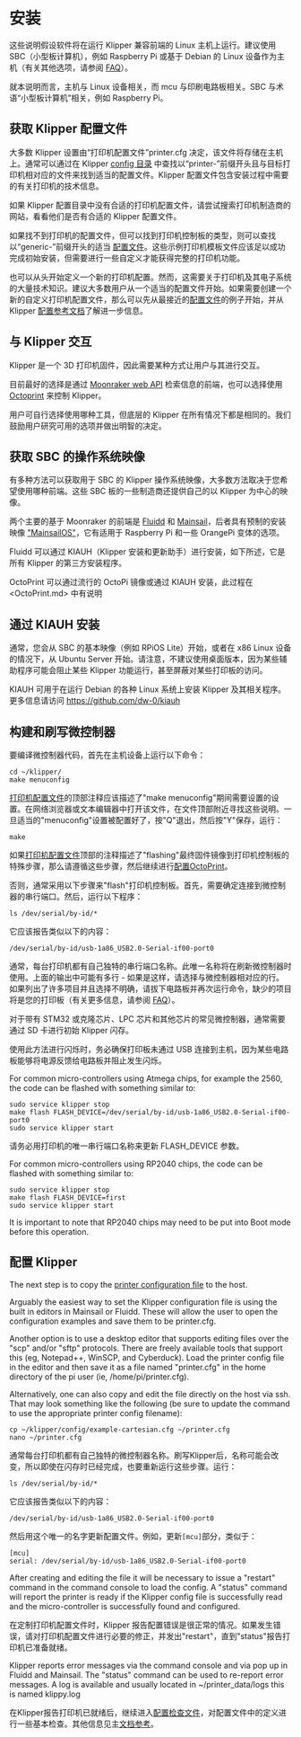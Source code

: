 # 安装

这些说明假设软件将在运行 Klipper 兼容前端的 Linux 主机上运行。建议使用 SBC（小型板计算机），例如 Raspberry Pi 或基于 Debian 的 Linux 设备作为主机（有关其他选项，请参阅 [FAQ](FAQ.md#can-i-run-klipper-on-something-other-than-a-raspberry-pi-3)）。

就本说明而言，主机与 Linux 设备相关，而 mcu 与印刷电路板相关。SBC 与术语“小型板计算机”相关，例如 Raspberry Pi。

## 获取 Klipper 配置文件

大多数 Klipper 设置由“打印机配置文件”printer.cfg 决定，该文件将存储在主机上。通常可以通过在 Klipper [config 目录](../config/) 中查找以“printer-”前缀开头且与目标打印机相对应的文件来找到适当的配置文件。Klipper 配置文件包含安装过程中需要的有关打印机的技术信息。

如果 Klipper 配置目录中没有合适的打印机配置文件，请尝试搜索打印机制造商的网站，看看他们是否有合适的 Klipper 配置文件。

如果找不到打印机的配置文件，但可以找到打印机控制板的类型，则可以查找以“generic-”前缀开头的适当 [配置文件](../config/)。这些示例打印机模板文件应该足以成功完成初始安装，但需要进行一些自定义才能获得完整的打印机功能。

也可以从头开始定义一个新的打印机配置。然而，这需要关于打印机及其电子系统的大量技术知识。建议大多数用户从一个适当的配置文件开始。如果需要创建一个新的自定义打印机配置文件，那么可以先从最接近的[配置文件](../config/)的例子开始，并从 Klipper [配置参考文档](Config_Reference.md)了解进一步信息。

## 与 Klipper 交互

Klipper 是一个 3D 打印机固件，因此需要某种方式让用户与其进行交互。

目前最好的选择是通过 [Moonraker web API](https://moonraker.readthedocs.io/) 检索信息的前端，也可以选择使用 [Octoprint](https://octoprint.org/) 来控制 Klipper。

用户可自行选择使用哪种工具，但底层的 Klipper 在所有情况下都是相同的。我们鼓励用户研究可用的选项并做出明智的决定。

## 获取 SBC 的操作系统映像

有多种方法可以获取用于 SBC 的 Klipper 操作系统映像，大多数方法取决于您希望使用哪种前端。这些 SBC 板的一些制造商还提供自己的以 Klipper 为中心的映像。

两个主要的基于 Moonraker 的前端是 [Fluidd](https://docs.fluidd.xyz/) 和 [Mainsail](https://docs.mainsail.xyz/)，后者具有预制的安装映像 ["MainsailOS"](http://docs.mainsailOS.xyz)，它有适用于 Raspberry Pi 和一些 OrangePi 变体的选项。

Fluidd 可以通过 KIAUH（Klipper 安装和更新助手）进行安装，如下所述，它是所有 Klipper 的第三方安装程序。

OctoPrint 可以通过流行的 OctoPi 镜像或通过 KIAUH 安装，此过程在 <OctoPrint.md> 中有说明

## 通过 KIAUH 安装

通常，您会从 SBC 的基本映像（例如 RPiOS Lite）开始，或者在 x86 Linux 设备的情况下，从 Ubuntu Server 开始。请注意，不建议使用桌面版本，因为某些辅助程序可能会阻止某些 Klipper 功能运行，甚至屏蔽对某些打印板的访问。

KIAUH 可用于在运行 Debian 的各种 Linux 系统上安装 Klipper 及其相关程序。更多信息请访问 https://github.com/dw-0/kiauh

## 构建和刷写微控制器

要编译微控制器代码，首先在主机设备上运行以下命令：

```
cd ~/klipper/
make menuconfig
```

[打印机配置文件](#obtain-a-klipper-configuration-file)的顶部注释应该描述了"make menuconfig"期间需要设置的设置。在网络浏览器或文本编辑器中打开该文件，在文件顶部附近寻找这些说明。一旦适当的"menuconfig"设置被配置好了，按"Q"退出，然后按"Y"保存，运行：

```
make
```

如果[打印机配置文件](#obtain-a-klipper-configuration-file)顶部的注释描述了"flashing"最终固件镜像到打印机控制板的特殊步骤，那么请遵循这些步骤，然后继续进行[配置OctoPrint](#configuring-octoprint-to-use-klipper)。

否则，通常采用以下步骤来"flash"打印机控制板。首先，需要确定连接到微控制器的串行端口。然后，运行以下程序：

```
ls /dev/serial/by-id/*
```

它应该报告类似以下的内容：

```
/dev/serial/by-id/usb-1a86_USB2.0-Serial-if00-port0
```

通常，每台打印机都有自己独特的串行端口名称。此唯一名称将在刷新微控制器时使用。上面的输出中可能有多行 - 如果是这样，请选择与微控制器相对应的行。如果列出了许多项目并且选择不明确，请拔下电路板并再次运行命令，缺少的项目将是您的打印板（有关更多信息，请参阅 [FAQ](FAQ.md#wheres-my-serial-port)）。

对于带有 STM32 或克隆芯片、LPC 芯片和其他芯片的常见微控制器，通常需要通过 SD 卡进行初始 Klipper 闪存。

使用此方法进行闪烁时，务必确保打印板未通过 USB 连接到主机，因为某些电路板能够将电源反馈给电路板并阻止发生闪烁。

For common micro-controllers using Atmega chips, for example the 2560, the code can be flashed with something similar to:

```
sudo service klipper stop
make flash FLASH_DEVICE=/dev/serial/by-id/usb-1a86_USB2.0-Serial-if00-port0
sudo service klipper start
```

请务必用打印机的唯一串行端口名称来更新 FLASH_DEVICE 参数。

For common micro-controllers using RP2040 chips, the code can be flashed with something similar to:

```
sudo service klipper stop
make flash FLASH_DEVICE=first
sudo service klipper start
```

It is important to note that RP2040 chips may need to be put into Boot mode before this operation.

## 配置 Klipper

The next step is to copy the [printer configuration file](#obtain-a-klipper-configuration-file) to the host.

Arguably the easiest way to set the Klipper configuration file is using the built in editors in Mainsail or Fluidd. These will allow the user to open the configuration examples and save them to be printer.cfg.

Another option is to use a desktop editor that supports editing files over the "scp" and/or "sftp" protocols. There are freely available tools that support this (eg, Notepad++, WinSCP, and Cyberduck). Load the printer config file in the editor and then save it as a file named "printer.cfg" in the home directory of the pi user (ie, /home/pi/printer.cfg).

Alternatively, one can also copy and edit the file directly on the host via ssh. That may look something like the following (be sure to update the command to use the appropriate printer config filename):

```
cp ~/klipper/config/example-cartesian.cfg ~/printer.cfg
nano ~/printer.cfg
```

通常每台打印机都有自己独特的微控制器名称。刷写Klipper后，名称可能会改变，所以即使在闪存时已经完成，也要重新运行这些步骤。运行：

```
ls /dev/serial/by-id/*
```

它应该报告类似以下的内容：

```
/dev/serial/by-id/usb-1a86_USB2.0-Serial-if00-port0
```

然后用这个唯一的名字更新配置文件。例如，更新`[mcu]`部分，类似于：

```
[mcu]
serial: /dev/serial/by-id/usb-1a86_USB2.0-Serial-if00-port0
```

After creating and editing the file it will be necessary to issue a "restart" command in the command console to load the config. A "status" command will report the printer is ready if the Klipper config file is successfully read and the micro-controller is successfully found and configured.

在定制打印机配置文件时，Klipper 报告配置错误是很正常的情况。如果发生错误，请对打印机配置文件进行必要的修正，并发出"restart"，直到"status"报告打印机已准备就绪。

Klipper reports error messages via the command console and via pop up in Fluidd and Mainsail. The "status" command can be used to re-report error messages. A log is available and usually located in ~/printer_data/logs this is named klippy.log

在Klipper报告打印机已就绪后，继续进入[配置检查文件](Config_checks.md)，对配置文件中的定义进行一些基本检查。其他信息见主[文档参考](Overview.md)。
